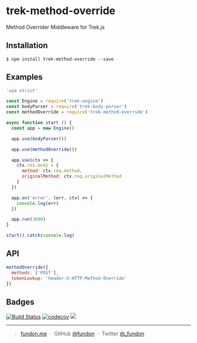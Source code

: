 # trek-method-override

Method Overrider Middleware for Trek.js


## Installation

```
$ npm install trek-method-override --save
```


## Examples

```js
'use strict'

const Engine = require('trek-engine')
const bodyParser = require('trek-body-parser')
const methodOverride = require('trek-method-override')

async function start () {
  const app = new Engine()

  app.use(bodyParser())

  app.use(methodOverride())

  app.use(ctx => {
    ctx.res.body = {
      method: ctx.req.method,
      originalMethod: ctx.req.originalMethod
    }
  })

  app.on('error', (err, ctx) => {
    console.log(err)
  })

  app.run(3000)
}

start().catch(console.log)
```


## API

```js
methodOverride({
  methods: ['POST'],
  tokenLookup: 'header:X-HTTP-Method-Override'
})
```


## Badges

[![Build Status](https://travis-ci.org/trekjs/method-override.svg?branch=master)](https://travis-ci.org/trekjs/method-override)
[![codecov](https://codecov.io/gh/trekjs/method-override/branch/master/graph/badge.svg)](https://codecov.io/gh/trekjs/method-override)
![](https://img.shields.io/badge/license-MIT-blue.svg)

---

> [fundon.me](https://fundon.me) &nbsp;&middot;&nbsp;
> GitHub [@fundon](https://github.com/fundon) &nbsp;&middot;&nbsp;
> Twitter [@_fundon](https://twitter.com/_fundon)
